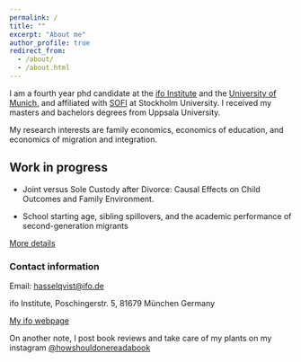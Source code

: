 ```yaml
---
permalink: /
title: ""
excerpt: "About me"
author_profile: true
redirect_from: 
  - /about/
  - /about.html
---
```


I am a fourth year phd candidate at the [ifo Institute](https://www.ifo.de/en) and the [University of Munich](https://www.en.econ.uni-muenchen.de/index.html), and affiliated with [SOFI](https://www.su.se/swedish-institute-for-social-research/) at Stockholm University. I received my masters and bachelors degrees from Uppsala University.

My research interests are family economics, economics of education, and economics of migration and integration.

## Work in progress

* Joint versus Sole Custody after Divorce: Causal Effects on Child Outcomes and Family Environment. 

* School starting age, sibling spillovers, and the academic performance of second-generation migrants 

[More details](https://hasselqvist.github.io/research/)


### Contact information

Email: hasselqvist@ifo.de

ifo Institute, Poschingerstr. 5, 81679 München Germany

[My ifo webpage](https://www.ifo.de/en/hasselqvist-a)



On another note, I post book reviews and take care of my plants on my instagram [@howshouldonereadabook](https://instagram.com/howshouldonereadabook?igshid=ZDdkNTZiNTM=) 


